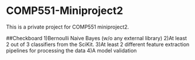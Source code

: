 # COMP551-Miniproject2
This is a private project for COMP551 miniproject2.

##Checkboard
1)Bernoulli Naive Bayes (w/o any external library)
2)At least 2 out of 3 classifiers from the SciKit.
3)At least 2 different feature extraction pipelines for processing the data
4)A model validation
